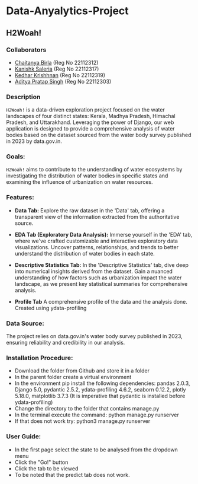 # Data-Anyalytics-Project

## H2Woah!

### Collaborators
* [Chaitanya Birla](https://github.com/chaitanyabirla)  (Reg No 22112312)
* [Kanishk Saleria](https://github.com/kanishksaleria)  (Reg No 22112317)
* [Kedhar Krishhnan](https://github.com/Kedhar-K) (Reg No 22112319)
* [Aditya Pratap Singh](https://github.com/aditya22112303) (Reg No 22112303)

### Description
`H2Woah!` is a data-driven exploration project focused on the water landscapes of four distinct states: Kerala, Madhya Pradesh, Himachal Pradesh, and Uttarakhand. Leveraging the power of Django, our web application is designed to provide a comprehensive analysis of water bodies based on the dataset sourced from the water body survey published in 2023 by data.gov.in.

### Goals:
`H2Woah!` aims to contribute to the understanding of water ecosystems by investigating the distribution of water bodies in specific states and examining the influence of urbanization on water resources.

### Features:
* **Data Tab:**
  Explore the raw dataset in the 'Data' tab, offering a transparent view of the information extracted from the authoritative source.

* **EDA Tab (Exploratory Data Analysis):**
  Immerse yourself in the 'EDA' tab, where we've crafted customizable and interactive exploratory data visualizations. Uncover patterns, relationships, and trends to better understand the distribution of water   bodies in each state.

* **Descriptive Statistics Tab:**
In the 'Descriptive Statistics' tab, dive deep into numerical insights derived from the dataset. Gain a nuanced understanding of how factors such as urbanization impact the water landscape, as we present key statistical summaries for comprehensive analysis.

* **Profile Tab**
A comprehensive profile of the data and the analysis done. Created using ydata-profiling


### Data Source:
The project relies on data.gov.in's water body survey published in 2023, ensuring reliability and credibility in our analysis.

### Installation Procedure:
* Download the folder from Github and store it in a folder
* In the parent folder create a virtual environment
* In the environment pip install the following dependencies: pandas 2.0.3, Django 5.0, pydantic 2.5.2, ydata-profiling 4.6.2, seaborn 0.12.2, plotly 5.18.0, matplotlib 3.7.3 (It is imperative that pydantic is installed before ydata-profiling)
* Change the directory to the folder that contains manage.py
* In the terminal execute the command: python manage.py runserver
* If that does not work try: python3 manage.py runserver

### User Guide:
* In the first page select the state to be analysed from the dropdown menu
* Click the "Go!" button
* Click the tab to be viewed
* To be noted that the predict tab does not work.

